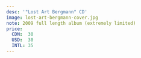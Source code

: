 ```yaml
---
desc: '"Lost Art Bergmann" CD'
image: lost-art-bergmann-cover.jpg
note: 2009 full length album (extremely limited)
price:
  CDN:  30
  USD:  30
  INTL: 35
---
```


